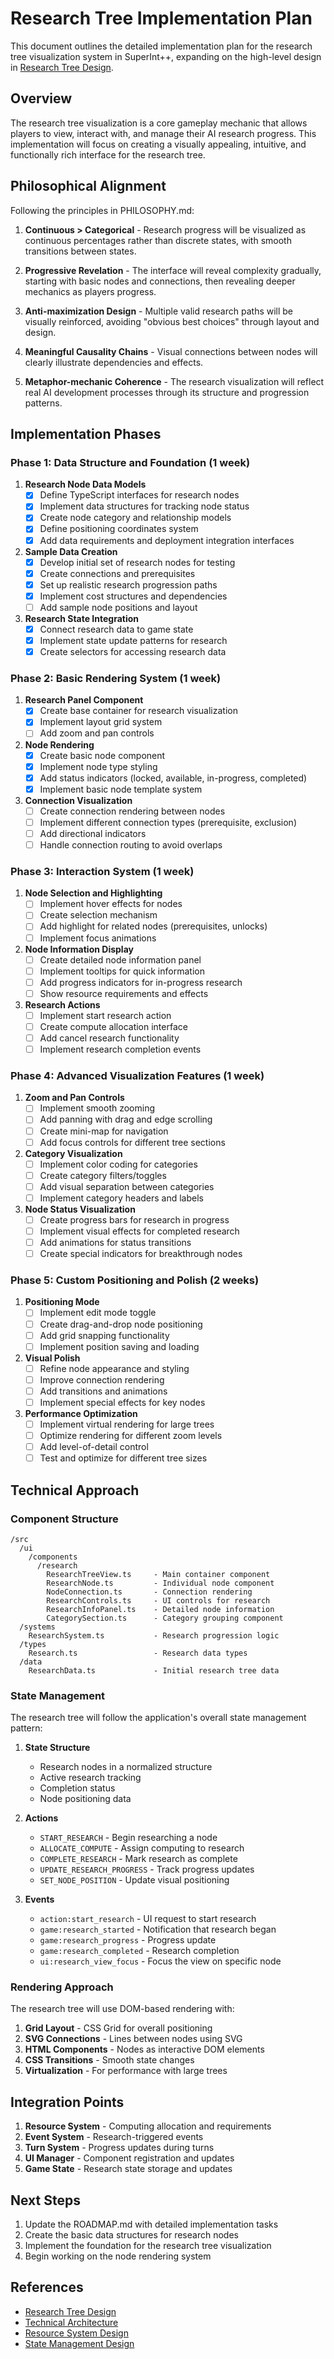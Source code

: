 # Research Tree Implementation Plan

This document outlines the detailed implementation plan for the research tree visualization system in SuperInt++, expanding on the high-level design in [Research Tree Design](./research_tree_design.md).

## Overview

The research tree visualization is a core gameplay mechanic that allows players to view, interact with, and manage their AI research progress. This implementation will focus on creating a visually appealing, intuitive, and functionally rich interface for the research tree.

## Philosophical Alignment

Following the principles in PHILOSOPHY.md:

1. **Continuous > Categorical** - Research progress will be visualized as continuous percentages rather than discrete states, with smooth transitions between states.

2. **Progressive Revelation** - The interface will reveal complexity gradually, starting with basic nodes and connections, then revealing deeper mechanics as players progress.

3. **Anti-maximization Design** - Multiple valid research paths will be visually reinforced, avoiding "obvious best choices" through layout and design.

4. **Meaningful Causality Chains** - Visual connections between nodes will clearly illustrate dependencies and effects.

5. **Metaphor-mechanic Coherence** - The research visualization will reflect real AI development processes through its structure and progression patterns.

## Implementation Phases

### Phase 1: Data Structure and Foundation (1 week)

1. **Research Node Data Models**
   - [x] Define TypeScript interfaces for research nodes
   - [x] Implement data structures for tracking node status
   - [x] Create node category and relationship models
   - [x] Define positioning coordinates system
   - [x] Add data requirements and deployment integration interfaces

2. **Sample Data Creation**
   - [x] Develop initial set of research nodes for testing
   - [x] Create connections and prerequisites
   - [x] Set up realistic research progression paths
   - [x] Implement cost structures and dependencies
   - [ ] Add sample node positions and layout

3. **Research State Integration**
   - [x] Connect research data to game state
   - [x] Implement state update patterns for research
   - [x] Create selectors for accessing research data

### Phase 2: Basic Rendering System (1 week)

1. **Research Panel Component**
   - [x] Create base container for research visualization
   - [x] Implement layout grid system
   - [ ] Add zoom and pan controls

2. **Node Rendering**
   - [x] Create basic node component
   - [x] Implement node type styling
   - [x] Add status indicators (locked, available, in-progress, completed)
   - [x] Implement basic node template system

3. **Connection Visualization**
   - [ ] Create connection rendering between nodes
   - [ ] Implement different connection types (prerequisite, exclusion)
   - [ ] Add directional indicators
   - [ ] Handle connection routing to avoid overlaps

### Phase 3: Interaction System (1 week)

1. **Node Selection and Highlighting**
   - [ ] Implement hover effects for nodes
   - [ ] Create selection mechanism
   - [ ] Add highlight for related nodes (prerequisites, unlocks)
   - [ ] Implement focus animations

2. **Node Information Display**
   - [ ] Create detailed node information panel
   - [ ] Implement tooltips for quick information
   - [ ] Add progress indicators for in-progress research
   - [ ] Show resource requirements and effects

3. **Research Actions**
   - [ ] Implement start research action
   - [ ] Create compute allocation interface
   - [ ] Add cancel research functionality
   - [ ] Implement research completion events

### Phase 4: Advanced Visualization Features (1 week)

1. **Zoom and Pan Controls**
   - [ ] Implement smooth zooming
   - [ ] Add panning with drag and edge scrolling
   - [ ] Create mini-map for navigation
   - [ ] Add focus controls for different tree sections

2. **Category Visualization**
   - [ ] Implement color coding for categories
   - [ ] Create category filters/toggles
   - [ ] Add visual separation between categories
   - [ ] Implement category headers and labels

3. **Node Status Visualization**
   - [ ] Create progress bars for research in progress
   - [ ] Implement visual effects for completed research
   - [ ] Add animations for status transitions
   - [ ] Create special indicators for breakthrough nodes

### Phase 5: Custom Positioning and Polish (2 weeks)

1. **Positioning Mode**
   - [ ] Implement edit mode toggle
   - [ ] Create drag-and-drop node positioning
   - [ ] Add grid snapping functionality
   - [ ] Implement position saving and loading

2. **Visual Polish**
   - [ ] Refine node appearance and styling
   - [ ] Improve connection rendering
   - [ ] Add transitions and animations
   - [ ] Implement special effects for key nodes

3. **Performance Optimization**
   - [ ] Implement virtual rendering for large trees
   - [ ] Optimize rendering for different zoom levels
   - [ ] Add level-of-detail control
   - [ ] Test and optimize for different tree sizes

## Technical Approach

### Component Structure

```
/src
  /ui
    /components
      /research
        ResearchTreeView.ts     - Main container component
        ResearchNode.ts         - Individual node component
        NodeConnection.ts       - Connection rendering
        ResearchControls.ts     - UI controls for research
        ResearchInfoPanel.ts    - Detailed node information
        CategorySection.ts      - Category grouping component
  /systems
    ResearchSystem.ts           - Research progression logic
  /types
    Research.ts                 - Research data types
  /data
    ResearchData.ts             - Initial research tree data
```

### State Management

The research tree will follow the application's overall state management pattern:

1. **State Structure**
   - Research nodes in a normalized structure
   - Active research tracking
   - Completion status
   - Node positioning data

2. **Actions**
   - `START_RESEARCH` - Begin researching a node
   - `ALLOCATE_COMPUTE` - Assign computing to research
   - `COMPLETE_RESEARCH` - Mark research as complete
   - `UPDATE_RESEARCH_PROGRESS` - Track progress updates
   - `SET_NODE_POSITION` - Update visual positioning

3. **Events**
   - `action:start_research` - UI request to start research
   - `game:research_started` - Notification that research began
   - `game:research_progress` - Progress update
   - `game:research_completed` - Research completion
   - `ui:research_view_focus` - Focus the view on specific node

### Rendering Approach

The research tree will use DOM-based rendering with:

1. **Grid Layout** - CSS Grid for overall positioning
2. **SVG Connections** - Lines between nodes using SVG
3. **HTML Components** - Nodes as interactive DOM elements
4. **CSS Transitions** - Smooth state changes
5. **Virtualization** - For performance with large trees

## Integration Points

1. **Resource System** - Computing allocation and requirements
2. **Event System** - Research-triggered events
3. **Turn System** - Progress updates during turns
4. **UI Manager** - Component registration and updates
5. **Game State** - Research state storage and updates

## Next Steps

1. Update the ROADMAP.md with detailed implementation tasks
2. Create the basic data structures for research nodes
3. Implement the foundation for the research tree visualization
4. Begin working on the node rendering system

## References

- [Research Tree Design](./research_tree_design.md)
- [Technical Architecture](./technical_architecture.md)
- [Resource System Design](./resource_system_design.md)
- [State Management Design](./state_management_design.md)